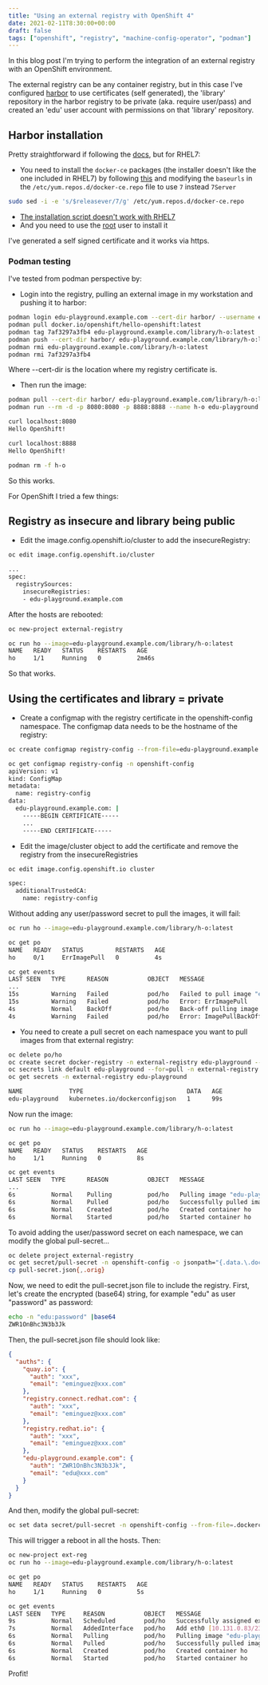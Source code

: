 ```yaml
---
title: "Using an external registry with OpenShift 4"
date: 2021-02-11T8:30:00+00:00
draft: false
tags: ["openshift", "registry", "machine-config-operator", "podman"]
---
```


In this blog post I'm trying to perform the integration of an external registry
with an OpenShift environment.

The external registry can be any container registry, but in this case I've
configured [harbor](https://github.com/goharbor/harbor) to use certificates
(self generated), the 'library' repository in the harbor registry to be private
(aka. require user/pass) and created an 'edu' user account with permissions on
that 'library' repository.

## Harbor installation

Pretty straightforward if following the
[docs](https://goharbor.io/docs/2.1.0/install-config/), but for RHEL7:

* You need to install the `docker-ce` packages (the installer doesn't like the
one included in RHEL7) by following [this](https://docs.docker.com/engine/install/centos/)
and modifying the `baseurls` in the `/etc/yum.repos.d/docker-ce.repo` file 
to use `7` instead `7Server`

```bash
sudo sed -i -e 's/$releasever/7/g' /etc/yum.repos.d/docker-ce.repo
```

* [The installation script doesn't work with RHEL7](https://github.com/goharbor/harbor/issues/9160#issuecomment-533860991)
* And you need to use the [root](https://github.com/goharbor/harbor/issues/9728) user to install it

I've generated a self signed certificate and it works via https.

### Podman testing

I've tested from podman perspective by:

* Login into the registry, pulling an external image in my workstation and pushing it to harbor:

```bash
podman login edu-playground.example.com --cert-dir harbor/ --username edu
podman pull docker.io/openshift/hello-openshift:latest
podman tag 7af3297a3fb4 edu-playground.example.com/library/h-o:latest
podman push --cert-dir harbor/ edu-playground.example.com/library/h-o:latest
podman rmi edu-playground.example.com/library/h-o:latest
podman rmi 7af3297a3fb4
```

Where --cert-dir is the location where my registry certificate is.

* Then run the image:

```bash
podman pull --cert-dir harbor/ edu-playground.example.com/library/h-o:latest
podman run --rm -d -p 8080:8080 -p 8888:8888 --name h-o edu-playground.example.com/library/h-o:latest

curl localhost:8080
Hello OpenShift!

curl localhost:8888
Hello OpenShift!

podman rm -f h-o
```

So this works.

For OpenShift I tried a few things:

## Registry as insecure and library being public

* Edit the image.config.openshift.io/cluster to add the insecureRegistry:

```bash
oc edit image.config.openshift.io/cluster

...
spec:
  registrySources:
    insecureRegistries:
    - edu-playground.example.com
```

After the hosts are rebooted:

```bash
oc new-project external-registry

oc run ho --image=edu-playground.example.com/library/h-o:latest
NAME   READY   STATUS    RESTARTS   AGE
ho     1/1     Running   0          2m46s
```

So that works.

## Using the certificates and library = private

* Create a configmap with the registry certificate in the openshift-config
namespace. The configmap data needs to be the hostname of the registry:

```bash
oc create configmap registry-config --from-file=edu-playground.example.com=edu-playground.example.com.crt -n openshift-config

oc get configmap registry-config -n openshift-config
apiVersion: v1
kind: ConfigMap
metadata:
  name: registry-config
data:
  edu-playground.example.com: |
    -----BEGIN CERTIFICATE-----
    ...
    -----END CERTIFICATE-----
```

* Edit the image/cluster object to add the certificate and remove the registry from the insecureRegistries

```bash
oc edit image.config.openshift.io cluster

spec:
  additionalTrustedCA:
    name: registry-config
```

Without adding any user/password secret to pull the images, it will fail:

```bash
oc run ho --image=edu-playground.example.com/library/h-o:latest

oc get po
NAME   READY   STATUS         RESTARTS   AGE
ho     0/1     ErrImagePull   0          4s

oc get events
LAST SEEN   TYPE      REASON           OBJECT   MESSAGE
...
15s         Warning   Failed           pod/ho   Failed to pull image "edu-playground.example.com/library/h-o:latest": rpc error: code = Unknown desc = Error reading manifest latest in edu-playground.example.com/library/h-o: unauthorized: unauthorized to access repository: library/h-o, action: pull: unauthorized to access repository: library/h-o, action: pull
15s         Warning   Failed           pod/ho   Error: ErrImagePull
4s          Normal    BackOff          pod/ho   Back-off pulling image "edu-playground.example.com/library/h-o:latest"
4s          Warning   Failed           pod/ho   Error: ImagePullBackOff
```

* You need to create a pull secret on each namespace you want to pull images from that external registry:

```bash
oc delete po/ho
oc create secret docker-registry -n external-registry edu-playground --docker-server=edu-playground.example.com --docker-username=edu --docker-password="xxx" --docker-email=edu@redhat.com
oc secrets link default edu-playground --for=pull -n external-registry
oc get secrets -n external-registry edu-playground

NAME             TYPE                             DATA   AGE
edu-playground   kubernetes.io/dockerconfigjson   1      99s
```

Now run the image:

```bash
oc run ho --image=edu-playground.example.com/library/h-o:latest

oc get po
NAME   READY   STATUS    RESTARTS   AGE
ho     1/1     Running   0          8s

oc get events
LAST SEEN   TYPE      REASON           OBJECT   MESSAGE
...
6s          Normal    Pulling          pod/ho   Pulling image "edu-playground.example.com/library/h-o:latest"
6s          Normal    Pulled           pod/ho   Successfully pulled image "edu-playground.example.com/library/h-o:latest" in 108.257025ms
6s          Normal    Created          pod/ho   Created container ho
6s          Normal    Started          pod/ho   Started container ho
```

To avoid adding the user/password secret on each namespace, we can modify the global pull-secret...

```bash
oc delete project external-registry
oc get secret/pull-secret -n openshift-config -o jsonpath="{.data.\.dockerconfigjson}"  | base64 -d >> pull-secret.json
cp pull-secret.json{,.orig}
```

Now, we need to edit the pull-secret.json file to include the registry.
First, let's create the encrypted (base64) string,
for example "edu" as user "password" as password:

```bash
echo -n "edu:password" |base64
ZWR1OnBhc3N3b3Jk
```

Then, the pull-secret.json file should look like:

```json
{
  "auths": {
    "quay.io": {
      "auth": "xxx",
      "email": "eminguez@xxx.com"
    },
    "registry.connect.redhat.com": {
      "auth": "xxx",
      "email": "eminguez@xxx.com"
    },
    "registry.redhat.io": {
      "auth": "xxx",
      "email": "eminguez@xxx.com"
    },
    "edu-playground.example.com": {
      "auth": "ZWR1OnBhc3N3b3Jk",
      "email": "edu@xxx.com"
    }
  }
}
```

And then, modify the global pull-secret:

```bash
oc set data secret/pull-secret -n openshift-config --from-file=.dockerconfigjson=pull-secret.json
```

This will trigger a reboot in all the hosts. Then:

```bash
oc new-project ext-reg
oc run ho --image=edu-playground.example.com/library/h-o:latest

oc get po
NAME   READY   STATUS    RESTARTS   AGE
ho     1/1     Running   0          5s

oc get events
LAST SEEN   TYPE     REASON           OBJECT   MESSAGE
9s          Normal   Scheduled        pod/ho   Successfully assigned ext-reg/ho to kni1-worker-0.example.com
7s          Normal   AddedInterface   pod/ho   Add eth0 [10.131.0.83/23]
6s          Normal   Pulling          pod/ho   Pulling image "edu-playground.example.com/library/h-o:latest"
6s          Normal   Pulled           pod/ho   Successfully pulled image "edu-playground.example.com/library/h-o:latest" in 94.080248ms
6s          Normal   Created          pod/ho   Created container ho
6s          Normal   Started          pod/ho   Started container ho
```

Profit!